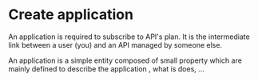 # Create application

An application is required to subscribe to API's plan. It is the intermediate link between a user (you) and an API
managed by someone else.


An application is a simple entity composed of small property which are mainly defined to describe the application
, what is does, ...
